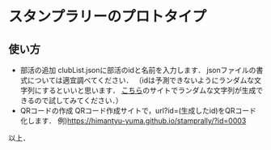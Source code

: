 # スタンプラリーのプロトタイプ
## 使い方
- 部活の追加
clubList.jsonに部活のidと名前を入力します．
jsonファイルの書式については適宜調べてください．
（idは予測できないようにランダムな文字列にするといいと思います．
[こちら](http://www.japan9.com/cgi/rand_num.cgi)のサイトでランダムな文字列が生成できるので試してみてください．）
- QRコードの作成
QRコード作成サイトで，url?id=(生成したid)をQRコード化します．
例)https://himantyu-yuma.github.io/stamprally/?id=0003

以上．
